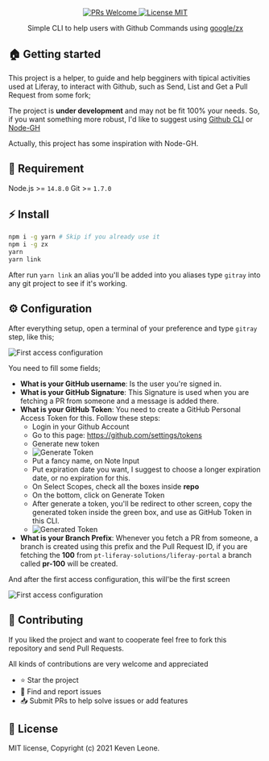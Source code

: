 <p align="center">
  <a href="http://makeapullrequest.com">
    <img src="https://img.shields.io/badge/PRs-welcome-brightgreen.svg?style=flat-square" alt="PRs Welcome">
  </a>
  <a href="https://opensource.org/licenses/MIT">
    <img src="https://img.shields.io/badge/license-MIT-blue.svg?style=flat-square" alt="License MIT">
  </a>
</p>

<p align="center">
Simple CLI to help users with Github Commands using <a href="https://github.com/google/zx">google/zx</a>
</p>

## :house: Getting started

This project is a helper, to guide and help begginers with tipical activities used at Liferay, to interact with Github, such as Send, List and Get a Pull Request from some fork;

The project is **under development**  and may not be fit 100% your needs. So, if you want something more robust, I'd like to suggest using [Github CLI](https://github.com/cli/cli) or [Node-GH](https://github.com/node-gh/gh)

Actually, this project has some inspiration with Node-GH.
## :book: Requirement

Node.js >= `14.8.0`
Git >= `1.7.0`

## :zap: Install

```bash
npm i -g yarn # Skip if you already use it
npm i -g zx
yarn
yarn link
```

After run `yarn link` an alias you'll be added into you aliases type `gitray` into any git project to see if it's working.

## :gear: Configuration

After everything setup, open a terminal of your preference and type `gitray` step, like this;

![First access configuration](./images/config.png)

You need to fill some fields;
* **What is your GitHub username**: Is the user you're signed in.
* **What is your GitHub Signature**: This Signature is used when you are fetching a PR from someone and a message is added there.
* **What is your GitHub Token**: You need to create a GitHub Personal Access Token for this. Follow these steps:
  * Login in your Github Account
  * Go to this page: https://github.com/settings/tokens
  * Generate new token
  * ![Generate Token](./images/generate-token.png)
  * Put a fancy name, on Note Input
  * Put expiration date you want, I suggest to choose a longer expiration date, or no expiration for this.
  * On Select Scopes, check all the boxes inside **repo**
  * On the bottom, click on Generate Token
  * After generate a token, you'll be redirect to other screen, copy the generated token inside the green box, and use as GitHub Token in this CLI.
  * ![Generated Token](./images/generated-token.png)
* **What is your Branch Prefix**: Whenever you fetch a PR from someone, a branch is created using this prefix and the Pull Request ID, if you are fetching the **100** from `pt-liferay-solutions/liferay-portal` a branch called **pr-100** will be created.

And after the first access configuration, this will'be the first screen

![First access configuration](./images/home.png)
## :handshake: **Contributing**
If you liked the project and want to cooperate feel free to fork this repository and send Pull Requests.

All kinds of contributions are very welcome and appreciated

-   ⭐️ Star the project
-   🐛 Find and report issues
-   📥 Submit PRs to help solve issues or add features

## :book: License
MIT license, Copyright (c) 2021 Keven Leone.
